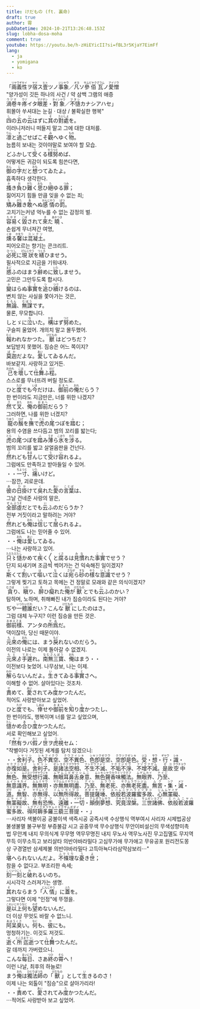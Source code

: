 ```yaml
---
title: けだもの (ft. 裏命)
draft: true
author: 霄
pubDatetime: 2024-10-21T13:26:48.153Z
slug: lobha-dosa-moha
comment: true
youtube: https://youtu.be/h-zHiEYicII?si=fBL3r5KjaY7EimFf
lang:
  - ja
  - yomigana
  - ko
---
```


<div>
    <div class="lang-ja">「<ruby>兩義性<rp>(</rp><rt>リヤウギセイ</rt><rp>)</rp></ruby>ヲ<ruby>宿<rp>(</rp><rt>ヤド</rt><rp>)</rp></ruby>ス<ruby>壹<rp>(</rp><rt>ヒト</rt><rp>)</rp></ruby>ツノ<ruby>事象<rp>(</rp><rt>ジシヤウ</rt><rp>)</rp></ruby>／<ruby>凡<rp>(</rp><rt>オヨ</rt><rp>)</rp></ruby>ソ<ruby>參佰<rp>(</rp><rt>サムビヤク</rt><rp>)</rp></ruby><ruby>瓦<rp>(</rp><rt>グラム</rt><rp>)</rp></ruby>ノ<ruby>愛憎<rp>(</rp><rt>アイゾウ</rt><rp>)</rp></ruby></div>
    <div class="lang-ko">"양가성이 깃든 하나의 사건 / 약 삼백 그램의 애증</div>
</div>
<div>
    <div class="lang-ja"><ruby>渦卷<rp>(</rp><rt>ウヅマ</rt><rp>)</rp></ruby>キ<ruby>疼<rp>(</rp><rt>ウヅ</rt><rp>)</rp></ruby>イタ<ruby>眼差<rp>(</rp><rt>マナザシ</rt><rp>)</rp></ruby>・<ruby>對象<rp>(</rp><rt>タイシヤウ</rt><rp>)</rp></ruby>／<ruby>不慥<rp>(</rp><rt>フタシ</rt><rp>)</rp></ruby>カナシアハセ」</div>
    <div class="lang-ko">휘몰아 쑤셔대는 눈길 ⋅ 대상 / 불확실한 행복"</div>
</div>

<div>
    <div class="lang-ja"><ruby>四<rp>(</rp><rt>し</rt><rp>)</rp></ruby>の<ruby>五<rp>(</rp><rt>ご</rt><rp>)</rp></ruby>の<ruby>云<rp>(</rp><rt>い</rt><rp>)</rp></ruby>はずに<ruby>其<rp>(</rp><rt>そ</rt><rp>)</rp></ruby>の<ruby>對處<rp>(</rp><rt>たいしよ</rt><rp>)</rp></ruby>を。</div>
    <div class="lang-ko">이러니저러니 떠들지 말고 그에 대한 대처를.</div>
</div>
<div>
    <div class="lang-ja"><ruby>凛<rp>(</rp><rt>りん</rt><rp>)</rp></ruby>と<ruby>過<rp>(</rp><rt>す</rt><rp>)</rp></ruby>ごせばこそ<ruby>觀<rp>(</rp><rt>み</rt><rp>)</rp></ruby>へゆく<ruby>物<rp>(</rp><rt>もの</rt><rp>)</rp></ruby>。</div>
    <div class="lang-ko">늠름히 보내는 것이야말로 보여야 할 모습.</div>
</div>
<div>
    <div class="lang-ja">どふかして<ruby>受<rp>(</rp><rt>う</rt><rp>)</rp></ruby>くる<ruby>樣<rp>(</rp><rt>やう</rt><rp>)</rp></ruby><ruby>努<rp>(</rp><rt>つと</rt><rp>)</rp></ruby>めば、</div>
    <div class="lang-ko">어떻게든 귀감이 되도록 힘쓴다면,</div>
</div>
<div>
    <div class="lang-ja"><ruby>御<rp>(</rp><rt>おん</rt><rp>)</rp></ruby>の<ruby>字<rp>(</rp><rt>じ</rt><rp>)</rp></ruby>だと<ruby>想<rp>(</rp><rt>おも</rt><rp>)</rp></ruby>つてゐたよ。</div>
    <div class="lang-ko">흡족하다 생각한다.</div>
</div>

<div>
    <div class="lang-ja"><ruby>搔<rp>(</rp><rt>か</rt><rp>)</rp></ruby>き<ruby>負<rp>(</rp><rt>お</rt><rp>)</rp></ruby>ひ<ruby>難<rp>(</rp><rt>がた</rt><rp>)</rp></ruby>く<ruby>思<rp>(</rp><rt>おも</rt><rp>)</rp></ruby>ひ<ruby>絕<rp>(</rp><rt>た</rt><rp>)</rp></ruby>ゆる<ruby>罪<rp>(</rp><rt>つみ</rt><rp>)</rp></ruby>；</div>
    <div class="lang-ko">짊어지기 힘들 만큼 잊을 수 없는 죄;</div>
</div>
<div>
    <div class="lang-ja"><ruby>矯<rp>(</rp><rt>た</rt><rp>)</rp></ruby>み<ruby>難<rp>(</rp><rt>がた</rt><rp>)</rp></ruby>き<ruby>敢<rp>(</rp><rt>あ</rt><rp>)</rp></ruby>へぬ<ruby>感情<rp>(</rp><rt>かんじやう</rt><rp>)</rp></ruby>の<ruby>罰<rp>(</rp><rt>ばつ</rt><rp>)</rp></ruby>。</div>
    <div class="lang-ko">고치기는커녕 억누를 수 없는 감정의 벌.</div>
</div>
<div>
    <div class="lang-ja"><ruby>容易<rp>(</rp><rt>たやす</rt><rp>)</rp></ruby>く<ruby>毀<rp>(</rp><rt>こぼ</rt><rp>)</rp></ruby>されて<ruby>來<rp>(</rp><rt>き</rt><rp>)</rp></ruby>た<ruby>曉<rp>(</rp><rt>あかつき</rt><rp>)</rp></ruby>、</div>
    <div class="lang-ko">손쉽게 무너져간 여명,</div>
</div>
<div>
    <div class="lang-ja"><ruby>燻<rp>(</rp><rt>くゆ</rt><rp>)</rp></ruby>る<ruby>馨<rp>(</rp><rt>かをり</rt><rp>)</rp></ruby>は<ruby>混凝土<rp>(</rp><rt>コンクリ</rt><rp>)</rp></ruby>。</div>
    <div class="lang-ko">피어오르는 향기는 콘크리트.</div>
</div>

<div>
    <div class="lang-ja"><ruby>必死<rp>(</rp><rt>ひつし</rt><rp>)</rp></ruby>に<ruby>現狀<rp>(</rp><rt>げんじやう</rt><rp>)</rp></ruby>を<ruby>繕<rp>(</rp><rt>つくろ</rt><rp>)</rp></ruby>ひませう。</div>
    <div class="lang-ko">필사적으로 지금을 기워내자.</div>
</div>
<div>
    <div class="lang-ja"><ruby>惑<rp>(</rp><rt>まど</rt><rp>)</rp></ruby>ふのはまう<ruby>辭<rp>(</rp><rt>や</rt><rp>)</rp></ruby>めに<ruby>致<rp>(</rp><rt>いた</rt><rp>)</rp></ruby>しませう。</div>
    <div class="lang-ko">고민은 그만두도록 합시다.</div>
</div>
<div>
    <div class="lang-ja"><ruby>變<rp>(</rp><rt>か</rt><rp>)</rp></ruby>はらぬ<ruby>事實<rp>(</rp><rt>こと</rt><rp>)</rp></ruby>を<ruby>追<rp>(</rp><rt>つ</rt><rp>)</rp></ruby>ひ<ruby>續<rp>(</rp><rt>つづ</rt><rp>)</rp></ruby>けるのは、</div>
    <div class="lang-ko">변치 않는 사실을 쫓아가는 것은,</div>
</div>
<div>
    <div class="lang-ja"><ruby>無論<rp>(</rp><rt>むろん</rt><rp>)</rp></ruby>、<ruby>無謀<rp>(</rp><rt>むぼう</rt><rp>)</rp></ruby>です。</div>
    <div class="lang-ko">물론, 무모합니다.</div>
</div>

<div>
    <div class="lang-ja">しとゞに<ruby>泣<rp>(</rp><rt>な</rt><rp>)</rp></ruby>いた。<ruby>構<rp>(</rp><rt>かま</rt><rp>)</rp></ruby>はず<ruby>努<rp>(</rp><rt>つと</rt><rp>)</rp></ruby>めた。</div>
    <div class="lang-ko">구슬피 울었어. 개의치 말고 몰두했어.</div>
</div>
<div>
    <div class="lang-ja"><ruby>報<rp>(</rp><rt>むく</rt><rp>)</rp></ruby>われなかつた。<ruby>獸<rp>(</rp><rt>けだもの</rt><rp>)</rp></ruby>はどつちだ？</div>
    <div class="lang-ko">보답받지 못했어. 짐승은 어느 쪽이지?</div>
</div>

<div>
    <div class="lang-ja"><ruby>莫迦<rp>(</rp><rt>ばか</rt><rp>)</rp></ruby>だよな。<ruby>愛<rp>(</rp><rt>あい</rt><rp>)</rp></ruby>してゐるんだ。</div>
    <div class="lang-ko">바보같지. 사랑하고 있거든.</div>
</div>
<div>
    <div class="lang-ja"><ruby><ruby>己<rp>(</rp><rt>おのれ</rt><rp>)</rp></ruby>を<ruby>壞<rp>(</rp><rt>こは</rt><rp>)</rp></ruby>して<ruby>仕舞<rp>(</rp><rt>しま</rt><rp>)</rp></ruby>ふ<ruby>程<rp>(</rp><rt>ほど</rt><rp>)</rp></ruby>。</div>
    <div class="lang-ko">스스로를 무너뜨려 버릴 정도로.</div>
</div>
<div>
    <div class="lang-ja">ひと<ruby>度<rp>(</rp><rt>たび</rt><rp>)</rp></ruby>でも<ruby>今<rp>(</rp><rt>いま</rt><rp>)</rp></ruby>だけは、<ruby>御前<rp>(</rp><rt>おまへ</rt><rp>)</rp></ruby>の<ruby>俺<rp>(</rp><rt>おれ</rt><rp>)</rp></ruby>だらう？</div>
    <div class="lang-ko">한 번이라도 지금만은, 너를 위한 나겠지?</div>
</div>
<div>
    <div class="lang-ja"><ruby>然<rp>(</rp><rt>さ</rt><rp>)</rp></ruby>て<ruby>叉<rp>(</rp><rt>また</rt><rp>)</rp></ruby>、<ruby>俺<rp>(</rp><rt>おれ</rt><rp>)</rp></ruby>の<ruby>御前<rp>(</rp><rt>おまへ</rt><rp>)</rp></ruby>だらう？</div>
    <div class="lang-ko">그러하면, 나를 위한 너겠지?</div>
</div>

<div>
    <div class="lang-ja"><ruby>龍<rp>(</rp><rt>りゆう</rt><rp>)</rp></ruby>の<ruby>鬚<rp>(</rp><rt>ひげ</rt><rp>)</rp></ruby>を<ruby>撫<rp>(</rp><rt>な</rt><rp>)</rp></ruby>で<ruby>虎<rp>(</rp><rt>とら</rt><rp>)</rp></ruby>の<ruby>尾<rp>(</rp><rt>し</rt><rp>)</rp></ruby>つぽを<ruby>踏<rp>(</rp><rt>ふ</rt><rp>)</rp></ruby>む；</div>
    <div class="lang-ko">용의 수염을 쓰다듬고 범의 꼬리를 밟는다;</div>
</div>
<div>
    <div class="lang-ja"><ruby>虎<rp>(</rp><rt>とら</rt><rp>)</rp></ruby>の<ruby>尾<rp>(</rp><rt>し</rt><rp>)</rp></ruby>つぽを<ruby>踏<rp>(</rp><rt>ふ</rt><rp>)</rp></ruby>み<ruby>薄<rp>(</rp><rt>うす</rt><rp>)</rp></ruby>ら<ruby>氷<rp>(</rp><rt>こほり</rt><rp>)</rp></ruby>を<ruby>涉<rp>(</rp><rt>わた</rt><rp>)</rp></ruby>る。</div>
    <div class="lang-ko">범의 꼬리를 밟고 살얼음판을 건넌다.</div>
</div>
<div>
    <div class="lang-ja"><ruby>然<rp>(</rp><rt>さ</rt><rp>)</rp></ruby>れども<ruby>甘<rp>(</rp><rt>あま</rt><rp>)</rp></ruby>んじて<ruby>受<rp>(</rp><rt>う</rt><rp>)</rp></ruby>け<ruby>容<rp>(</rp><rt>い</rt><rp>)</rp></ruby>れるよ。</div>
    <div class="lang-ko">그럼에도 만족하고 받아들일 수 있어.</div>
</div>
<div>
    <div class="lang-ja">・・<ruby>一寸<rp>(</rp><rt>ちよつと</rt><rp>)</rp></ruby>、<ruby>痛<rp>(</rp><rt>いた</rt><rp>)</rp></ruby>いけど。</div>
    <div class="lang-ko">⋯잠깐, 괴로운데.</div>
</div>

<div>
    <div class="lang-ja"><ruby>彼<rp>(</rp><rt>あ</rt><rp>)</rp></ruby>の<ruby>日<rp>(</rp><rt>ひ</rt><rp>)</rp></ruby><ruby>掛<rp>(</rp><rt>か</rt><rp>)</rp></ruby>けて<ruby>吳<rp>(</rp><rt>く</rt><rp>)</rp></ruby>れた<ruby>愛<rp>(</rp><rt>あい</rt><rp>)</rp></ruby>の<ruby>言葉<rp>(</rp><rt>ことば</rt><rp>)</rp></ruby>は、</div>
    <div class="lang-ko">그날 건네준 사랑의 말은,</div>
</div>
<div>
    <div class="lang-ja"><ruby>全部<rp>(</rp><rt>ぜんぶ</rt><rp>)</rp></ruby><ruby>虛<rp>(</rp><rt>うそ</rt><rp>)</rp></ruby>だとでも<ruby>云<rp>(</rp><rt>い</rt><rp>)</rp></ruby>ふのだらうか？</div>
    <div class="lang-ko">전부 거짓이라고 말하려는 거야?</div>
</div>
<div>
    <div class="lang-ja"><ruby>然<rp>(</rp><rt>さ</rt><rp>)</rp></ruby>れども<ruby>俺<rp>(</rp><rt>おれ</rt><rp>)</rp></ruby>は<ruby>信<rp>(</rp><rt>しん</rt><rp>)</rp></ruby>じて<ruby>居<rp>(</rp><rt>を</rt><rp>)</rp></ruby>られるよ。</div>
    <div class="lang-ko">그럼에도 나는 믿어줄 수 있어.</div>
</div>
<div>
    <div class="lang-ja">・・<ruby>俺<rp>(</rp><rt>おれ</rt><rp>)</rp></ruby>は<ruby>愛<rp>(</rp><rt>あい</rt><rp>)</rp></ruby>してゐる。</div>
    <div class="lang-ko">⋯나는 사랑하고 있어.</div>
</div>

<div>
    <div class="lang-ja"><ruby>只〻<rp>(</rp><rt>ただただ</rt><rp>)</rp></ruby><ruby>慥<rp>(</rp><rt>たし</rt><rp>)</rp></ruby>かめて<ruby>疾<rp>(</rp><rt>し</rt><rp>)</rp></ruby>く〳〵と<ruby>腐<rp>(</rp><rt>くさ</rt><rp>)</rp></ruby>るは<ruby>見慣<rp>(</rp><rt>みな</rt><rp>)</rp></ruby>れた<ruby>事實<rp>(</rp><rt>こと</rt><rp>)</rp></ruby>でせう？</div>
    <div class="lang-ko">단지 되새기며 조금씩 썩어가는 건 익숙해진 일이겠지?</div>
</div>
<div>
    <div class="lang-ja"><ruby>斯<rp>(</rp><rt>か</rt><rp>)</rp></ruby>くて<ruby>割<rp>(</rp><rt>さ</rt><rp>)</rp></ruby>いて<ruby>嘔<rp>(</rp><rt>は</rt><rp>)</rp></ruby>いて<ruby>泣<rp>(</rp><rt>な</rt><rp>)</rp></ruby>くは<ruby>宛<rp>(</rp><rt>さなが</rt><rp>)</rp></ruby>ら<ruby>砂<rp>(</rp><rt>すな</rt><rp>)</rp></ruby>の<ruby>樣<rp>(</rp><rt>やう</rt><rp>)</rp></ruby>な<ruby>意識<rp>(</rp><rt>いしき</rt><rp>)</rp></ruby>でせう？</div>
    <div class="lang-ko">그렇게 찢기고 토하고 목메는 건 정말로 모래와 같은 의식이겠지?</div>
</div>
<div>
    <div class="lang-ja"><ruby>貪<rp>(</rp><rt>むさぼ</rt><rp>)</rp></ruby>り、<ruby>瞋<rp>(</rp><rt>いか</rt><rp>)</rp></ruby>り、<ruby>醉<rp>(</rp><rt>ゑ</rt><rp>)</rp></ruby>ひ<ruby>癡<rp>(</rp><rt>し</rt><rp>)</rp></ruby>れた<ruby>俺<rp>(</rp><rt>おれ</rt><rp>)</rp></ruby>が<ruby>獸<rp>(</rp><rt>けだもの</rt><rp>)</rp></ruby>とでも<ruby>云<rp>(</rp><rt>い</rt><rp>)</rp></ruby>ふのかい？</div>
    <div class="lang-ko">탐하며, 노하며, 취해빠진 내가 짐승이라도 된다는 거야?</div>
</div>
<div>
    <div class="lang-ja">ぢや<ruby>一體<rp>(</rp><rt>いつたい</rt><rp>)</rp></ruby><ruby>誰<rp>(</rp><rt>だれ</rt><rp>)</rp></ruby>だい？こんな<ruby>獸<rp>(</rp><rt>けだもの</rt><rp>)</rp></ruby>にしたのはさ。</div>
    <div class="lang-ko">그럼 대체 누구지? 이런 짐승을 만든 것은.</div>
</div>
<div>
    <div class="lang-ja"><ruby>御前樣<rp>(</rp><rt>おめえさま</rt><rp>)</rp></ruby>、アンタの<ruby>所爲<rp>(</rp><rt>せゐ</rt><rp>)</rp></ruby>だ。</div>
    <div class="lang-ko">댁이잖아, 당신 때문이야.</div>
</div>

<div>
    <div class="lang-ja"><ruby>元來<rp>(</rp><rt>もと</rt><rp>)</rp></ruby>の<ruby>俺<rp>(</rp><rt>おれ</rt><rp>)</rp></ruby>には、まう<ruby>戾<rp>(</rp><rt>もど</rt><rp>)</rp></ruby>れないのだらう。</div>
    <div class="lang-ko">이전의 나로는 이제 돌아갈 수 없겠지.</div>
</div>
<div>
    <div class="lang-ja"><ruby>元來<rp>(</rp><rt>もと</rt><rp>)</rp></ruby>ゟ<ruby>手遲<rp>(</rp><rt>ておく</rt><rp>)</rp></ruby>れ。<ruby>南無三寶<rp>(</rp><rt>なむさんぼう</rt><rp>)</rp></ruby>、<ruby>俺<rp>(</rp><rt>おれ</rt><rp>)</rp></ruby>はまう・・</div>
    <div class="lang-ko">이전보다 늦었어. 나무삼보, 나는 이제.</div>
</div>

<div>
    <div class="lang-ja"><ruby>解<rp>(</rp><rt>わか</rt><rp>)</rp></ruby>らないんだよ。<ruby>生<rp>(</rp><rt>い</rt><rp>)</rp></ruby>きてゐる<ruby>事實<rp>(</rp><rt>こと</rt><rp>)</rp></ruby>さへ。</div>
    <div class="lang-ko">이해할 수 없어. 살아있다는 것조차.</div>
</div>
<div>
    <div class="lang-ja"><ruby>責<rp>(</rp><rt>せ</rt><rp>)</rp></ruby>めて、<ruby>愛<rp>(</rp><rt>あい</rt><rp>)</rp></ruby>されてみ<ruby>度<rp>(</rp><rt>た</rt><rp>)</rp></ruby>かつたんだ。</div>
    <div class="lang-ko">적어도 사랑받아보고 싶었어.</div>
</div>
<div>
    <div class="lang-ja">ひと<ruby>度<rp>(</rp><rt>たび</rt><rp>)</rp></ruby>でも、<ruby>倖<rp>(</rp><rt>しあは</rt><rp>)</rp></ruby>せや<ruby>御前<rp>(</rp><rt>おまへ</rt><rp>)</rp></ruby>を<ruby>知<rp>(</rp><rt>し</rt><rp>)</rp></ruby>り<ruby>度<rp>(</rp><rt>た</rt><rp>)</rp></ruby>かつたし、</div>
    <div class="lang-ko">한 번이라도, 행복이며 너를 알고 싶었으며,</div>
</div>
<div>
    <div class="lang-ja"><ruby><ruby>慥<rp>(</rp><rt>たし</rt><rp>)</rp></ruby>かめ<ruby>合<rp>(</rp><rt>あ</rt><rp>)</rp></ruby>ひ<ruby>度<rp>(</rp><rt>た</rt><rp>)</rp></ruby>かつたんだ。</div>
    <div class="lang-ko">서로 확인해보고 싶었어.</div>
</div>

<div>
    <div class="lang-ja">「<ruby>然有<rp>(</rp><rt>サア</rt><rp>)</rp></ruby>ラバ<ruby>假<rp>(</rp><rt>カリ</rt><rp>)</rp></ruby>ノ<ruby>世<rp>(</rp><rt>ヨ</rt><rp>)</rp></ruby>ヲ<ruby>虎視<rp>(</rp><rt>コシ</rt><rp>)</rp></ruby>セム：</div>
    <div class="lang-ko">"작별이다 거짓된 세계를 탐치 않겠으니:</div>
</div>
<div>
    <div class="lang-ja">・・<ruby>舍利子<rp>(</rp><rt>シヤリシ</rt><rp>)</rp></ruby>。<ruby>色不異空<rp>(</rp><rt>シキフイクウ</rt><rp>)</rp></ruby>、<ruby>空不異色<rp>(</rp><rt>クウフイシキ</rt><rp>)</rp></ruby>、<ruby>色卽是空<rp>(</rp><rt>シキソクゼクウ</rt><rp>)</rp></ruby>、<ruby>空卽是色<rp>(</rp><rt>クウソクゼシキ</rt><rp>)</rp></ruby>。<ruby>受<rp>(</rp><rt>ジユ</rt><rp>)</rp></ruby>・<ruby>想<rp>(</rp><rt>サウ</rt><rp>)</rp></ruby>・<ruby>行<rp>(</rp><rt>ギヤウ</rt><rp>)</rp></ruby>・<ruby>識<rp>(</rp><rt>シキ</rt><rp>)</rp></ruby>・<ruby>亦復如是<rp>(</rp><rt>ヤクブニヨゼ</rt><rp>)</rp></ruby>。<ruby>舍利子<rp>(</rp><rt>シヤリシ</rt><rp>)</rp></ruby>。<ruby>是諸法<rp>(</rp><rt>ゼシヨホフ</rt><rp>)</rp></ruby><ruby>空相<rp>(</rp><rt>クウサウ</rt><rp>)</rp></ruby>、<ruby>不生不滅<rp>(</rp><rt>フシヤウフメツ</rt><rp>)</rp></ruby>、<ruby>不垢不淨<rp>(</rp><rt>フクフジヤウ</rt><rp>)</rp></ruby>、<ruby>不增不減<rp>(</rp><rt>フゾウフゲム</rt><rp>)</rp></ruby>。<ruby>是故<rp>(</rp><rt>ゼコ</rt><rp>)</rp></ruby><ruby>空中<rp>(</rp><rt>クウチユウ</rt><rp>)</rp></ruby><ruby>無色<rp>(</rp><rt>ムシキ</rt><rp>)</rp></ruby>、<ruby>無受想行識<rp>(</rp><rt>ムジユソウギヤウシキ</rt><rp>)</rp></ruby>、<ruby>無眼耳鼻舌身意<rp>(</rp><rt>ムゲムニビゼツシムニ</rt><rp>)</rp></ruby>、<ruby>無色聲香味觸法<rp>(</rp><rt>ムシキシヤウカウミソクホフ</rt><rp>)</rp></ruby>。<ruby>無眼界<rp>(</rp><rt>ムゲムカイ</rt><rp>)</rp></ruby>、<ruby>乃至<rp>(</rp><rt>ナイシ</rt><rp>)</rp></ruby>、<ruby>無意識界<rp>(</rp><rt>ムイシキカイ</rt><rp>)</rp></ruby>。<ruby>無無明<rp>(</rp><rt>ムムミヤウ</rt><rp>)</rp></ruby>・<ruby>亦無無明盡<rp>(</rp><rt>ヤクムムミヤウジム</rt><rp>)</rp></ruby>、<ruby>乃至<rp>(</rp><rt>ナイシ</rt><rp>)</rp></ruby>、<ruby>無老死<rp>(</rp><rt>ムラウシ</rt><rp>)</rp></ruby>、<ruby>亦無老死盡<rp>(</rp><rt>ヤクムラウシジム</rt><rp>)</rp></ruby>。<ruby>無苦<rp>(</rp><rt>ムク</rt><rp>)</rp></ruby>・<ruby>集<rp>(</rp><rt>シフ</rt><rp>)</rp></ruby>・<ruby>滅<rp>(</rp><rt>メツ</rt><rp>)</rp></ruby>・<ruby>道<rp>(</rp><rt>ダウ</rt><rp>)</rp></ruby>。<ruby>無智<rp>(</rp><rt>ムチ</rt><rp>)</rp></ruby>、<ruby>亦無得<rp>(</rp><rt>ヤクムトク</rt><rp>)</rp></ruby>、<ruby>以無所得故<rp>(</rp><rt>イムシヨトクコ</rt><rp>)</rp></ruby>。<ruby>菩提薩埵<rp>(</rp><rt>ボダイサツタ</rt><rp>)</rp></ruby>、<ruby>依般若波羅蜜多故<rp>(</rp><rt>エハムニヤハラミツタコ</rt><rp>)</rp></ruby>、<ruby>心無罣礙<rp>(</rp><rt>シムムケイゲ</rt><rp>)</rp></ruby>、<ruby>無罣礙故<rp>(</rp><rt>ムケイゲコ</rt><rp>)</rp></ruby>、<ruby>無有恐怖<rp>(</rp><rt>ムウクフ</rt><rp>)</rp></ruby>、<ruby>遠離<rp>(</rp><rt>ヲムリ</rt><rp>)</rp></ruby>・<ruby>一切<rp>(</rp><rt>イツサイ</rt><rp>)</rp></ruby>・<ruby>顛倒夢想<rp>(</rp><rt>テムダウムサウ</rt><rp>)</rp></ruby>、<ruby>究竟涅槃<rp>(</rp><rt>クキヤウネハム</rt><rp>)</rp></ruby>。<ruby>三世諸佛<rp>(</rp><rt>サムゼシヨブツ</rt><rp>)</rp></ruby>、<ruby>依般若波羅蜜多故<rp>(</rp><rt>エハムニヤハラミツタコ</rt><rp>)</rp></ruby>、<ruby>得阿耨多羅三藐三菩提<rp>(</rp><rt>トクアノクタラサムミヤクサムボダイ</rt><rp>)</rp></ruby>・・」</div>
    <div class="lang-ko">⋯사리자 색불이공 공불이색 색즉시공 공즉시색 수상행식 역부여시 사리자 시제법공상 불생불멸 불구부정 부증불감 시고 공중무색 무수상행식 무안이비설신의 무색성향미촉법 무안계 내지 무의식계 무무명 역무무명진 내지 무노사 역무노사진 무고집멸도 무지역무득 이무소득고 보리살타 의반야바라밀다 고심무가애 무가애고 무유공포 원리전도몽상 구경열반 삼세제불 의반야바라밀다 고득아뇩다라삼먁삼보리⋯"</div>
</div>

<div>
    <div class="lang-ja"><ruby>堪<rp>(</rp><rt>た</rt><rp>)</rp></ruby>へられないんだよ。<ruby>不條理<rp>(</rp><rt>ふでうり</rt><rp>)</rp></ruby>な<ruby>憂<rp>(</rp><rt>う</rt><rp>)</rp></ruby>き<ruby>世<rp>(</rp><rt>よ</rt><rp>)</rp></ruby>；</div>
    <div class="lang-ko">참을 수 없다고. 부조리한 속세;</div>
</div>
<div>
    <div class="lang-ja"><ruby>刻一刻<rp>(</rp><rt>こくいつこく</rt><rp>)</rp></ruby>と<ruby>破<rp>(</rp><rt>わ</rt><rp>)</rp></ruby>れるいのち。</div>
    <div class="lang-ko">시시각각 스러져가는 생명.</div>
</div>
<div>
    <div class="lang-ja"><ruby>其<rp>(</rp><rt>そ</rt><rp>)</rp></ruby>れならまう「<ruby>人情<rp>(</rp><rt>にんじやう</rt><rp>)</rp></ruby>」に<ruby>蓋<rp>(</rp><rt>ふた</rt><rp>)</rp></ruby>を。</div>
    <div class="lang-ko">그렇다면 이제 "인정"에 뚜껑을.</div>
</div>
<div>
    <div class="lang-ja"><ruby>是<rp>(</rp><rt>これ</rt><rp>)</rp></ruby><ruby>以上<rp>(</rp><rt>いじやう</rt><rp>)</rp></ruby><ruby>何<rp>(</rp><rt>なに</rt><rp>)</rp></ruby>も<ruby>望<rp>(</rp><rt>のぞ</rt><rp>)</rp></ruby>めないんだ。</div>
    <div class="lang-ko">더 이상 무엇도 바랄 수 없느니.</div>
</div>

<div>
    <div class="lang-ja"><ruby>阿呆臭<rp>(</rp><rt>あはうくさ</rt><rp>)</rp></ruby>い。<ruby>何<rp>(</rp><rt>なに</rt><rp>)</rp></ruby>も、<ruby>彼<rp>(</rp><rt>か</rt><rp>)</rp></ruby>にも。</div>
    <div class="lang-ko">멍청하기는. 이것도 저것도.</div>
</div>
<div>
    <div class="lang-ja"><ruby>逝<rp>(</rp><rt>ゆ</rt><rp>)</rp></ruby>く<ruby>所<rp>(</rp><rt>ところ</rt><rp>)</rp></ruby><ruby>迄<rp>(</rp><rt>まで</rt><rp>)</rp></ruby><ruby>逝<rp>(</rp><rt>い</rt><rp>)</rp></ruby>つて<ruby>仕舞<rp>(</rp><rt>しま</rt><rp>)</rp></ruby>つたんだ。</div>
    <div class="lang-ko">갈 데까지 가버렸으니.</div>
</div>
<div>
    <div class="lang-ja">こんな<ruby>每日<rp>(</rp><rt>まいにち</rt><rp>)</rp></ruby>、さあ<ruby>終<rp>(</rp><rt>つひ</rt><rp>)</rp></ruby>の<ruby>霄<rp>(</rp><rt>そら</rt><rp>)</rp></ruby>へ！</div>
    <div class="lang-ko">이런 나날, 최후의 하늘로!</div>
</div>
<div>
    <div class="lang-ja">まう<ruby>俺<rp>(</rp><rt>おれ</rt><rp>)</rp></ruby>は<ruby>獨法師<rp>(</rp><rt>ひとりぼつち</rt><rp>)</rp></ruby>の「<ruby>獸<rp>(</rp><rt>けだもの</rt><rp>)</rp></ruby>」として<ruby>生<rp>(</rp><rt>い</rt><rp>)</rp></ruby>きるのさ！</div>
    <div class="lang-ko">이제 나는 외톨이 "짐승"으로 살아가리라!</div>
</div>

<div>
    <div class="lang-ja">・・<ruby>責<rp>(</rp><rt>せ</rt><rp>)</rp></ruby>めて、<ruby>愛<rp>(</rp><rt>あい</rt><rp>)</rp></ruby>されてみ<ruby>度<rp>(</rp><rt>た</rt><rp>)</rp></ruby>かつたんだ。</div>
    <div class="lang-ko">⋯적어도 사랑받아 보고 싶었어.</div>
</div>
